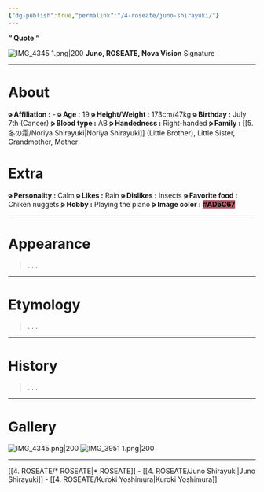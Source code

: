 ```yaml
---
{"dg-publish":true,"permalink":"/4-roseate/juno-shirayuki/"}
---
```



**“ Quote “**

![IMG_4345 1.png|200](/img/user/%E2%80%94%E2%80%94%E2%80%94%E2%80%94%E2%80%94%E2%80%94%E2%80%94%E2%80%94%E2%80%94/IMG_4345%201.png)
**Juno,
ROSEATE, Nova Vision**
Signature

***

# About

**⪩ Affiliation :** -
**⪩ Age :** 19
**⪩ Height/Weight :** 173cm/47kg
**⪩ Birthday :** July 7th (Cancer)
**⪩ Blood type :** AB
**⪩ Handedness :** Right-handed
**⪩ Family :** [[5. 冬の霜/Noriya Shirayuki\|Noriya Shirayuki]] (Little Brother), Little Sister, Grandmother, Mother

# Extra

**⪩ Personality :** Calm
**⪩ Likes :** Rain
**⪩ Dislikes :** Insects
**⪩ Favorite food :** Chiken nuggets
**⪩ Hobby :** Playing the piano
**⪩ Image color :** <mark style="background: #AD5C67 ;">#**AD5C67**</mark>

***

# Appearance

> .
> .
> .

****

# Etymology

> .
> .
> .

****

# History

> .
> .
> .

****

# Gallery

![IMG_4345.png|200](/img/user/%E2%80%94%E2%80%94%E2%80%94%E2%80%94%E2%80%94%E2%80%94%E2%80%94%E2%80%94%E2%80%94/IMG_4345.png)   ![IMG_3951 1.png|200](/img/user/%E2%80%94%E2%80%94%E2%80%94%E2%80%94%E2%80%94%E2%80%94%E2%80%94%E2%80%94%E2%80%94/IMG_3951%201.png)

***

[[4. ROSEATE/* ROSEATE\|* ROSEATE]] - [[4. ROSEATE/Juno Shirayuki\|Juno Shirayuki]] - [[4. ROSEATE/Kuroki Yoshimura\|Kuroki Yoshimura]]